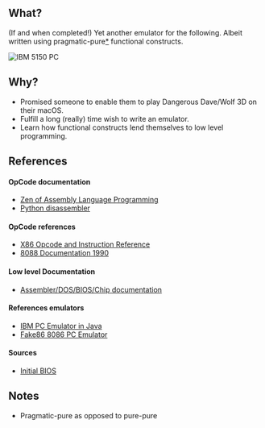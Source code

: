 ## What?

(If and when completed!) Yet another emulator for the following. Albeit written using pragmatic-pure[*](##Notes) functional constructs.

![IBM 5150 PC](http://oldcomputers.net/pics/ibm5150.jpg)

## Why?

- Promised someone to enable them to play Dangerous Dave/Wolf 3D on their macOS.
- Fulfill a long (really) time wish to write an emulator. 
- Learn how functional constructs lend themselves to low level programming.

## References

#### OpCode documentation
- [Zen of Assembly Language Programming](http://www.jagregory.com/abrash-zen-of-asm/)
- [Python disassembler](http://www.mlsite.net/8086/)

#### OpCode references
- [X86 Opcode and Instruction Reference](http://ref.x86asm.net/index.html)
- [8088 Documentation 1990](http://datasheets.chipdb.org/Intel/x86/808x/datashts/8088/231456-006.pdf)

#### Low level Documentation
- [Assembler/DOS/BIOS/Chip documentation](http://stanislavs.org/helppc/)

#### References emulators
- [IBM PC Emulator in Java](https://github.com/NeatMonster/Intel8086/tree/master/src/fr/neatmonster/ibmpc)
- [Fake86 8086 PC Emulator](https://github.com/rubbermallet/fake86)

#### Sources
- [Initial BIOS](https://bitbucket.org/parthopdas/pcxtbios/raw/bdf2cf16b5b9ebc8113995f8f1cf1527378b5d21/pcxtbio0.asm)

## Notes
- Pragmatic-pure as opposed to pure-pure